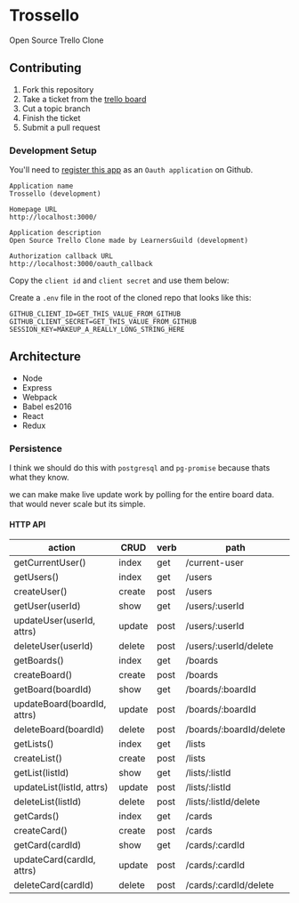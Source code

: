 # Trossello

Open Source Trello Clone


## Contributing

1. Fork this repository
2. Take a ticket from the [trello board](https://trello.com/b/QIKeSwK0/trossello-oss-trello)
3. Cut a topic branch
4. Finish the ticket
5. Submit a pull request

### Development Setup

You'll need to
[register this app](https://github.com/settings/applications/new)
as an `Oauth application` on Github.

```
Application name
Trossello (development)

Homepage URL
http://localhost:3000/

Application description
Open Source Trello Clone made by LearnersGuild (development)

Authorization callback URL
http://localhost:3000/oauth_callback
```

Copy the `client id` and `client secret` and use them below:

Create a `.env` file in the root of the cloned repo that looks like this:
```
GITHUB_CLIENT_ID=GET_THIS_VALUE_FROM_GITHUB
GITHUB_CLIENT_SECRET=GET_THIS_VALUE_FROM_GITHUB
SESSION_KEY=MAKEUP_A_REALLY_LONG_STRING_HERE
```

## Architecture

- Node
- Express
- Webpack
- Babel es2016
- React
- Redux


### Persistence

I think we should do this with `postgresql` and `pg-promise` because thats what they know.

we can make make live update work by polling for the entire board data. that would never scale but its simple.

#### HTTP API

| action                       | CRUD   | verb | path                             |
| ---------------------------- | ------ | ---- | -------------------------------- |
| getCurrentUser()             | index  | get  | /current-user                    |
| getUsers()                   | index  | get  | /users                           |
| createUser()                 | create | post | /users                           |
| getUser(userId)              | show   | get  | /users/:userId                   |
| updateUser(userId, attrs)    | update | post | /users/:userId                   |
| deleteUser(userId)           | delete | post | /users/:userId/delete            |
| getBoards()                  | index  | get  | /boards                          |
| createBoard()                | create | post | /boards                          |
| getBoard(boardId)            | show   | get  | /boards/:boardId                 |
| updateBoard(boardId, attrs)  | update | post | /boards/:boardId                 |
| deleteBoard(boardId)         | delete | post | /boards/:boardId/delete          |
| getLists()                   | index  | get  | /lists                           |
| createList()                 | create | post | /lists                           |
| getList(listId)              | show   | get  | /lists/:listId                   |
| updateList(listId, attrs)    | update | post | /lists/:listId                   |
| deleteList(listId)           | delete | post | /lists/:listId/delete            |
| getCards()                   | index  | get  | /cards                           |
| createCard()                 | create | post | /cards                           |
| getCard(cardId)              | show   | get  | /cards/:cardId                   |
| updateCard(cardId, attrs)    | update | post | /cards/:cardId                   |
| deleteCard(cardId)           | delete | post | /cards/:cardId/delete            |
